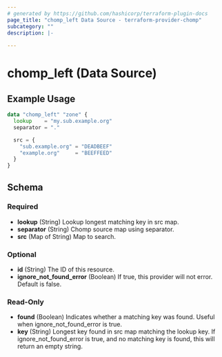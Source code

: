 ```yaml
---
# generated by https://github.com/hashicorp/terraform-plugin-docs
page_title: "chomp_left Data Source - terraform-provider-chomp"
subcategory: ""
description: |-
  
---
```


# chomp_left (Data Source)



## Example Usage

```terraform
data "chomp_left" "zone" {
  lookup    = "my.sub.example.org"
  separator = "."

  src = {
    "sub.example.org" = "DEADBEEF"
    "example.org"     = "BEEFFEED"
  }
}
```

<!-- schema generated by tfplugindocs -->
## Schema

### Required

- **lookup** (String) Lookup longest matching key in src map.
- **separator** (String) Chomp source map using separator.
- **src** (Map of String) Map to search.

### Optional

- **id** (String) The ID of this resource.
- **ignore_not_found_error** (Boolean) If true, this provider will not error. Default is false.

### Read-Only

- **found** (Boolean) Indicates whether a matching key was found. Useful when ignore_not_found_error is true.
- **key** (String) Longest key found in src map matching the lookup key. If ignore_not_found_error is true, and no matching key is found, this will return an empty string.



